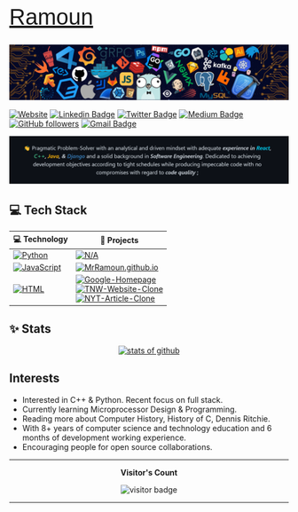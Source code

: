 <!-- markdownlint-disable -->
<link rel="preconnect" href="https://fonts.googleapis.com">
<link rel="preconnect" href="https://fonts.gstatic.com" crossorigin>
<link href="https://fonts.googleapis.com/css2?family=Changa:wght@200;300;400;500;600;700;800&display=swap" rel="stylesheet">

<h1 style="font-family: 'Changa', sans-serif; font-size: 40px; font-weight: 500;"><a href="https://ramoun.me">Ramoun</a></h1>

![cover](/images/cover.png)

[![Website](https://img.shields.io/badge/ramoun.me--yellow?style=social&logo=Firefox)](https://www.ramoun.me/)
[![Linkedin Badge](https://img.shields.io/badge/-Ramoun-blue?style=social&logo=Linkedin&logoColor=blue&link=https://www.linkedin.com/in/ramoun)](https://www.linkedin.com/in/ramoun/) [![Twitter Badge](https://img.shields.io/badge/-@ramoun16-1ca0f1?style=social&logo=twitter&logoColor=blue&link=https://twitter.com/ramoun16)](https://twitter.com/ramoun16) [![Medium Badge](https://img.shields.io/badge/-@ramoun-1ca0f1?style=social&logo=Medium&logoColor=black&link=https://medium.com/@ramoun)](https://medium.com/@ramoun) [![GitHub followers](https://img.shields.io/github/followers/MrRamoun?label=Follow%20on%20Github&style=social)](https://github.com/MrRamoun/?tab=follow) [![Gmail Badge](https://img.shields.io/badge/-Ramoun-c14438?style=social&logo=Gmail&logoColor=red&link=mailto:omartarekramoun@gmail.com)](mailto:omartarekramoun@gmail.com)

<p align="center">

![](images/ssss.png)

</p>

## 💻 Tech Stack

<!-- START OF PROFILE STACK, DO NOT REMOVE -->
<table align="center">
<thead>
<tr>
<th>💻 <strong>Technology</strong></th>
<th>🚀 <strong>Projects</strong></th>
</tr>
</thead>
<tbody>
<tr>
<td><a href="https://www.python.org/"><img src="https://img.shields.io/static/v1?label=&amp;message=Python&amp;color=3C78A9&amp;logo=python&amp;logoColor=FFFFFF" alt="Python"></a></td>
<td><a href="https://github.com/HackClub-NMIT/hackbout-certificate-generator"><img src="https://img.shields.io/static/v1?label=Not-Availabile-Yet&amp;message=%20&amp;color=000605&amp;logo=github&amp;logoColor=white&amp;labelColor=000605" alt="N/A"></a></td>
</tr>
<tr>
<td><a href="https://developer.mozilla.org/en-US/docs/Web/JavaScript"><img src="https://img.shields.io/static/v1?label=&amp;message=JavaScript&amp;color=F1E05A&amp;logo=javascript&amp;logoColor=FFFFFF" alt="JavaScript"></a></td>
<td><a href="https://github.com/MrRamoun/MrRamoun.github.io"><img src="https://img.shields.io/static/v1?label=MrRamoun.github.io&amp;message=2&amp;color=000605&amp;logo=github&amp;logoColor=white&amp;labelColor=000605" alt="MrRamoun.github.io"></a></td>
</tr>
<tr>
<td><a href="https://developer.mozilla.org/en-US/docs/Web/Guide/HTML/HTML5"><img src="https://img.shields.io/static/v1?label=&amp;message=HTML&amp;color=ff751a&amp;logo=HTML5&amp;logoColor=FFFFFF" alt="HTML"></a></td>
<td><a href="https://github.com/MrRamoun/google-homepage"><img src="https://img.shields.io/static/v1?label=Google-Homepage&amp;message=1&amp;color=000605&amp;logo=github&amp;logoColor=white&amp;labelColor=000605" alt="Google-Homepage"></a> <br> <a href="https://github.com/MrRamoun/TNW-Website-Clone"><img src="https://img.shields.io/static/v1?label=TNW-Website-Clone&amp;message=2&amp;color=000605&amp;logo=github&amp;logoColor=white&amp;labelColor=000605" alt="TNW-Website-Clone"></a> <br> <a href="https://github.com/MrRamoun/NYT-Article-Clone"><img src="https://img.shields.io/static/v1?label=NYT-Article-Clone&amp;message=4&amp;color=000605&amp;logo=github&amp;logoColor=white&amp;labelColor=000605" alt="NYT-Article-Clone"></a></td>
</tr>
</tbody>
</table>

## ✨ Stats

<p align="center"><a href="https://github.com/MrRamoun"><img src="https://github-readme-stats.vercel.app/api?username=MrRamoun&amp;show_icons=true&amp;title_color=fff&amp;icon_color=79ff97&amp;text_color=9f9f9f&amp;bg_color=151515&amp;count_private=true" alt="stats of github"></a></p>

## Interests

- Interested in C++ & Python. Recent focus on full stack.
- Currently learning Microprocessor Design & Programming.
- Reading more about Computer History, History of C, Dennis Ritchie.
- With 8+ years of computer science and technology education and 6 months of development working experience.
- Encouraging people for open source collaborations.

---


<p align="center"><b>Visitor's Count</b></p>
<p align="center"><img src="https://profile-counter.glitch.me/MrRamoun/count.svg" alt="visitor badge"/></p>

---
